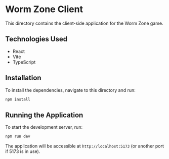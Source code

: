 # Worm Zone Client

This directory contains the client-side application for the Worm Zone game.

## Technologies Used

- React
- Vite
- TypeScript

## Installation

To install the dependencies, navigate to this directory and run:

```bash
npm install
```

## Running the Application

To start the development server, run:

```bash
npm run dev
```

The application will be accessible at `http://localhost:5173` (or another port if 5173 is in use).